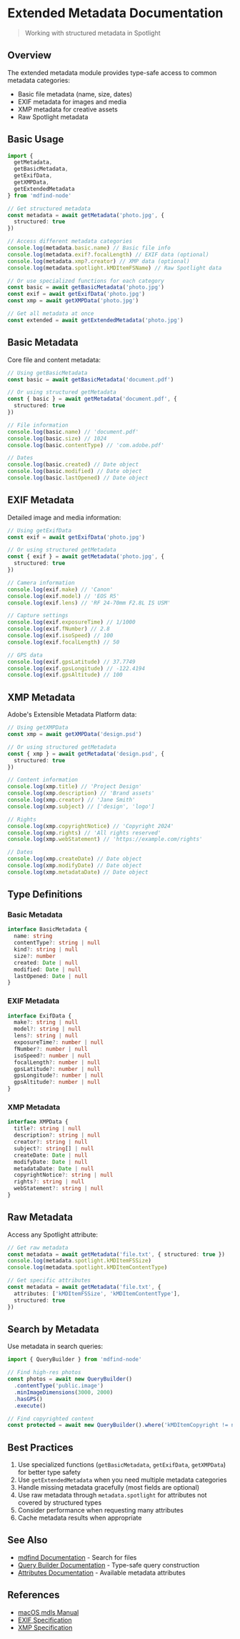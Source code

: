 # Extended Metadata Documentation

> Working with structured metadata in Spotlight

## Overview

The extended metadata module provides type-safe access to common metadata categories:

- Basic file metadata (name, size, dates)
- EXIF metadata for images and media
- XMP metadata for creative assets
- Raw Spotlight metadata

## Basic Usage

```typescript
import {
  getMetadata,
  getBasicMetadata,
  getExifData,
  getXMPData,
  getExtendedMetadata
} from 'mdfind-node'

// Get structured metadata
const metadata = await getMetadata('photo.jpg', {
  structured: true
})

// Access different metadata categories
console.log(metadata.basic.name) // Basic file info
console.log(metadata.exif?.focalLength) // EXIF data (optional)
console.log(metadata.xmp?.creator) // XMP data (optional)
console.log(metadata.spotlight.kMDItemFSName) // Raw Spotlight data

// Or use specialized functions for each category
const basic = await getBasicMetadata('photo.jpg')
const exif = await getExifData('photo.jpg')
const xmp = await getXMPData('photo.jpg')

// Get all metadata at once
const extended = await getExtendedMetadata('photo.jpg')
```

## Basic Metadata

Core file and content metadata:

```typescript
// Using getBasicMetadata
const basic = await getBasicMetadata('document.pdf')

// Or using structured getMetadata
const { basic } = await getMetadata('document.pdf', {
  structured: true
})

// File information
console.log(basic.name) // 'document.pdf'
console.log(basic.size) // 1024
console.log(basic.contentType) // 'com.adobe.pdf'

// Dates
console.log(basic.created) // Date object
console.log(basic.modified) // Date object
console.log(basic.lastOpened) // Date object
```

## EXIF Metadata

Detailed image and media information:

```typescript
// Using getExifData
const exif = await getExifData('photo.jpg')

// Or using structured getMetadata
const { exif } = await getMetadata('photo.jpg', {
  structured: true
})

// Camera information
console.log(exif.make) // 'Canon'
console.log(exif.model) // 'EOS R5'
console.log(exif.lens) // 'RF 24-70mm F2.8L IS USM'

// Capture settings
console.log(exif.exposureTime) // 1/1000
console.log(exif.fNumber) // 2.8
console.log(exif.isoSpeed) // 100
console.log(exif.focalLength) // 50

// GPS data
console.log(exif.gpsLatitude) // 37.7749
console.log(exif.gpsLongitude) // -122.4194
console.log(exif.gpsAltitude) // 100
```

## XMP Metadata

Adobe's Extensible Metadata Platform data:

```typescript
// Using getXMPData
const xmp = await getXMPData('design.psd')

// Or using structured getMetadata
const { xmp } = await getMetadata('design.psd', {
  structured: true
})

// Content information
console.log(xmp.title) // 'Project Design'
console.log(xmp.description) // 'Brand assets'
console.log(xmp.creator) // 'Jane Smith'
console.log(xmp.subject) // ['design', 'logo']

// Rights
console.log(xmp.copyrightNotice) // 'Copyright 2024'
console.log(xmp.rights) // 'All rights reserved'
console.log(xmp.webStatement) // 'https://example.com/rights'

// Dates
console.log(xmp.createDate) // Date object
console.log(xmp.modifyDate) // Date object
console.log(xmp.metadataDate) // Date object
```

## Type Definitions

### Basic Metadata

```typescript
interface BasicMetadata {
  name: string
  contentType?: string | null
  kind?: string | null
  size?: number
  created: Date | null
  modified: Date | null
  lastOpened: Date | null
}
```

### EXIF Metadata

```typescript
interface ExifData {
  make?: string | null
  model?: string | null
  lens?: string | null
  exposureTime?: number | null
  fNumber?: number | null
  isoSpeed?: number | null
  focalLength?: number | null
  gpsLatitude?: number | null
  gpsLongitude?: number | null
  gpsAltitude?: number | null
}
```

### XMP Metadata

```typescript
interface XMPData {
  title?: string | null
  description?: string | null
  creator?: string | null
  subject?: string[] | null
  createDate: Date | null
  modifyDate: Date | null
  metadataDate: Date | null
  copyrightNotice?: string | null
  rights?: string | null
  webStatement?: string | null
}
```

## Raw Metadata

Access any Spotlight attribute:

```typescript
// Get raw metadata
const metadata = await getMetadata('file.txt', { structured: true })
console.log(metadata.spotlight.kMDItemFSSize)
console.log(metadata.spotlight.kMDItemContentType)

// Get specific attributes
const metadata = await getMetadata('file.txt', {
  attributes: ['kMDItemFSSize', 'kMDItemContentType'],
  structured: true
})
```

## Search by Metadata

Use metadata in search queries:

```typescript
import { QueryBuilder } from 'mdfind-node'

// Find high-res photos
const photos = await new QueryBuilder()
  .contentType('public.image')
  .minImageDimensions(3000, 2000)
  .hasGPS()
  .execute()

// Find copyrighted content
const protected = await new QueryBuilder().where('kMDItemCopyright != null').execute()
```

## Best Practices

1. Use specialized functions (`getBasicMetadata`, `getExifData`, `getXMPData`) for better type safety
2. Use `getExtendedMetadata` when you need multiple metadata categories
3. Handle missing metadata gracefully (most fields are optional)
4. Use raw metadata through `metadata.spotlight` for attributes not covered by structured types
5. Consider performance when requesting many attributes
6. Cache metadata results when appropriate

## See Also

- [mdfind Documentation](./mdfind.md) - Search for files
- [Query Builder Documentation](./query-builder.md) - Type-safe query construction
- [Attributes Documentation](./attributes.md) - Available metadata attributes

## References

- [macOS mdls Manual](x-man-page://mdls)
- [EXIF Specification](https://www.exif.org/specifications.html)
- [XMP Specification](https://www.adobe.com/devnet/xmp.html)
